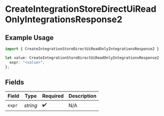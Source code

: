 # CreateIntegrationStoreDirectUiReadOnlyIntegrationsResponse2

## Example Usage

```typescript
import { CreateIntegrationStoreDirectUiReadOnlyIntegrationsResponse2 } from "@vercel/sdk/models/createintegrationstoredirectop.js";

let value: CreateIntegrationStoreDirectUiReadOnlyIntegrationsResponse2 = {
  expr: "<value>",
};
```

## Fields

| Field              | Type               | Required           | Description        |
| ------------------ | ------------------ | ------------------ | ------------------ |
| `expr`             | *string*           | :heavy_check_mark: | N/A                |